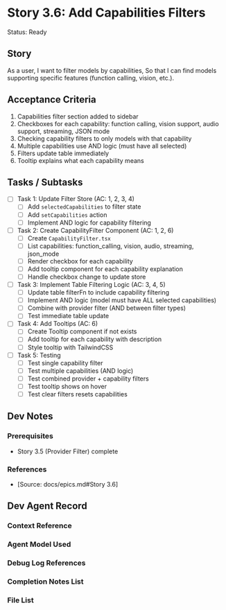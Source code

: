 # Story 3.6: Add Capabilities Filters

Status: Ready

## Story

As a user,
I want to filter models by capabilities,
So that I can find models supporting specific features (function calling, vision, etc.).

## Acceptance Criteria

1. Capabilities filter section added to sidebar
2. Checkboxes for each capability: function calling, vision support, audio support, streaming, JSON mode
3. Checking capability filters to only models with that capability
4. Multiple capabilities use AND logic (must have all selected)
5. Filters update table immediately
6. Tooltip explains what each capability means

## Tasks / Subtasks

- [ ] Task 1: Update Filter Store (AC: 1, 2, 3, 4)
  - [ ] Add `selectedCapabilities` to filter state
  - [ ] Add `setCapabilities` action
  - [ ] Implement AND logic for capability filtering

- [ ] Task 2: Create CapabilityFilter Component (AC: 1, 2, 6)
  - [ ] Create `CapabilityFilter.tsx`
  - [ ] List capabilities: function_calling, vision, audio, streaming, json_mode
  - [ ] Render checkbox for each capability
  - [ ] Add tooltip component for each capability explanation
  - [ ] Handle checkbox change to update store

- [ ] Task 3: Implement Table Filtering Logic (AC: 3, 4, 5)
  - [ ] Update table filterFn to include capability filtering
  - [ ] Implement AND logic (model must have ALL selected capabilities)
  - [ ] Combine with provider filter (AND between filter types)
  - [ ] Test immediate table update

- [ ] Task 4: Add Tooltips (AC: 6)
  - [ ] Create Tooltip component if not exists
  - [ ] Add tooltip for each capability with description
  - [ ] Style tooltip with TailwindCSS

- [ ] Task 5: Testing
  - [ ] Test single capability filter
  - [ ] Test multiple capabilities (AND logic)
  - [ ] Test combined provider + capability filters
  - [ ] Test tooltip shows on hover
  - [ ] Test clear filters resets capabilities

## Dev Notes

### Prerequisites
- Story 3.5 (Provider Filter) complete

### References
- [Source: docs/epics.md#Story 3.6]

## Dev Agent Record

### Context Reference

### Agent Model Used

### Debug Log References

### Completion Notes List

### File List
